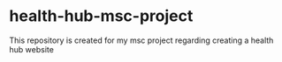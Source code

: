 # health-hub-msc-project
This repository is created for my msc project regarding creating a health hub website
